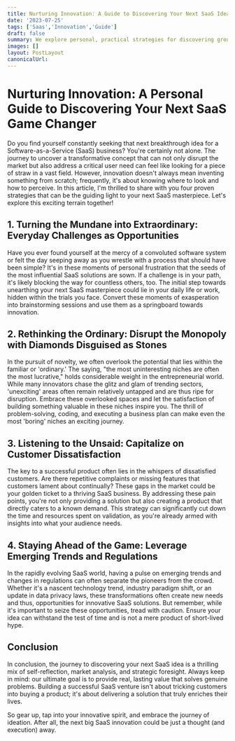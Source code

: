 ```yaml
---
title: Nurturing Innovation: A Guide to Discovering Your Next SaaS Idea (Game Changer)
date: '2023-07-25'
tags: ['Saas','Innovation','Guide']
draft: false
summary: We explore personal, practical strategies for discovering groundbreaking Software-as-a-Service (SaaS) ideas. By converting daily challenges into opportunities, targeting overlooked niches, capitalizing on customer dissatisfaction, and leveraging emerging trends and regulations, entrepreneurs can unveil potentially successful SaaS ventures. The aim is not merely to disrupt markets but to create real value for customers through innovative solutions that address genuine needs.
images: []
layout: PostLayout
canonicalUrl:
---
```


# Nurturing Innovation: A Personal Guide to Discovering Your Next SaaS Game Changer

Do you find yourself constantly seeking that next breakthrough idea for a Software-as-a-Service (SaaS) business? You're certainly not alone. The journey to uncover a transformative concept that can not only disrupt the market but also address a critical user need can feel like looking for a piece of straw in a vast field. However, innovation doesn't always mean inventing something from scratch; frequently, it's about knowing where to look and how to perceive. In this article, I'm thrilled to share with you four proven strategies that can be the guiding light to your next SaaS masterpiece. Let's explore this exciting terrain together!

## 1. Turning the Mundane into Extraordinary: Everyday Challenges as Opportunities

Have you ever found yourself at the mercy of a convoluted software system or felt the day seeping away as you wrestle with a process that should have been simple? It's in these moments of personal frustration that the seeds of the most influential SaaS solutions are sown. If a challenge is in your path, it's likely blocking the way for countless others, too. The initial step towards unearthing your next SaaS masterpiece could lie in your daily life or work, hidden within the trials you face. Convert these moments of exasperation into brainstorming sessions and use them as a springboard towards innovation.

## 2. Rethinking the Ordinary: Disrupt the Monopoly with Diamonds Disguised as Stones

In the pursuit of novelty, we often overlook the potential that lies within the familiar or 'ordinary.' The saying, "the most uninteresting niches are often the most lucrative," holds considerable weight in the entrepreneurial world. While many innovators chase the glitz and glam of trending sectors, 'unexciting' areas often remain relatively untapped and are thus ripe for disruption. Embrace these overlooked spaces and let the satisfaction of building something valuable in these niches inspire you. The thrill of problem-solving, coding, and executing a business plan can make even the most 'boring' niches an exciting journey.

## 3. Listening to the Unsaid: Capitalize on Customer Dissatisfaction

The key to a successful product often lies in the whispers of dissatisfied customers. Are there repetitive complaints or missing features that customers lament about continually? These gaps in the market could be your golden ticket to a thriving SaaS business. By addressing these pain points, you're not only providing a solution but also creating a product that directly caters to a known demand. This strategy can significantly cut down the time and resources spent on validation, as you're already armed with insights into what your audience needs.

## 4. Staying Ahead of the Game: Leverage Emerging Trends and Regulations

In the rapidly evolving SaaS world, having a pulse on emerging trends and changes in regulations can often separate the pioneers from the crowd. Whether it's a nascent technology trend, industry paradigm shift, or an update in data privacy laws, these transformations often create new needs and thus, opportunities for innovative SaaS solutions. But remember, while it's important to seize these opportunities, tread with caution. Ensure your idea can withstand the test of time and is not a mere product of short-lived hype.

## Conclusion

In conclusion, the journey to discovering your next SaaS idea is a thrilling mix of self-reflection, market analysis, and strategic foresight. Always keep in mind: our ultimate goal is to provide real, lasting value that solves genuine problems. Building a successful SaaS venture isn't about tricking customers into buying a product; it's about delivering a solution that truly enriches their lives.

So gear up, tap into your innovative spirit, and embrace the journey of ideation. After all, the next big SaaS innovation could be just a thought (and execution) away.
